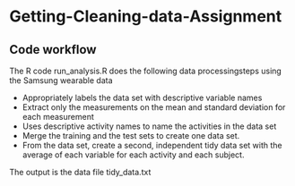 # Getting-Cleaning-data-Assignment

## Code workflow

The R code run_analysis.R does the following data processingsteps using the Samsung wearable data
  
* Appropriately labels the data set with descriptive variable names
* Extract only the measurements on the mean and standard deviation for each measurement
* Uses descriptive activity names to name the activities in the data set
* Merge the training and the test sets to create one data set.
* From the data set, create a second, independent tidy data set with the average of each variable for each activity and each subject.

The output is the data file tidy_data.txt
